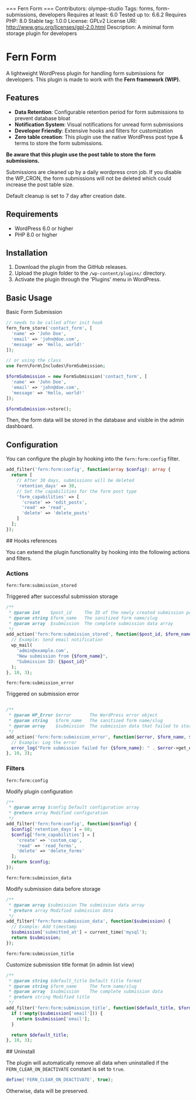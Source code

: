=== Fern Form ===
Contributors: olympe-studio
Tags: forms, form-submissions, developers
Requires at least: 6.0
Tested up to: 6.6.2
Requires PHP: 8.0
Stable tag: 1.0.0
License: GPLv2
License URI: http://www.gnu.org/licenses/gpl-2.0.html
Description: A minimal form storage plugin for developers

# Fern Form

A lightweight WordPress plugin for handling form submissions for developers.
This plugin is made to work with the **Fern framework (WIP).**

## Features

- **Data Retention**: Configurable retention period for form submissions to prevent database bloat
- **Notification System**: Visual notifications for unread form submissions
- **Developer Friendly**: Extensive hooks and filters for customization
- **Zero table creation**: This plugin use the native WordPress post type & terms to store the form submissions.

**Be aware that this plugin use the post table to store the form submissions.**

Submissions are cleaned up by a daily wordpress cron job. If you disable the WP_CRON, the form submissions will not be deleted which could increase the post table size.

Default cleanup is set to 7 day after creation date.

## Requirements

- WordPress 6.0 or higher
- PHP 8.0 or higher

## Installation

1. Download the plugin from the GitHub releases.
2. Upload the plugin folder to the `/wp-content/plugins/` directory.
3. Activate the plugin through the 'Plugins' menu in WordPress.

## Basic Usage

Basic Form Submission

```php
// needs to be called after init hook
fern_form_store('contact_form', [
  'name' => 'John Doe',
  'email' => 'john@doe.com',
  'message' => 'Hello, world!'
]);

// or using the class
use Fern\Form\Includes\FormSubmission;

$formSubmission = new FormSubmission('contact_form', [
  'name' => 'John Doe',
  'email' => 'john@doe.com',
  'message' => 'Hello, world!'
]);

$formSubmission->store();
```

Then, the form data will be stored in the database and visible in the admin dashboard.

## Configuration

You can configure the plugin by hooking into the `fern:form:config` filter.

```php
add_filter('fern:form:config', function(array $config): array {
  return [
    // After 30 days, submissions will be deleted
    'retention_days' => 30,
    // Set the capabilities for the form post type
    'form_capabilities' => [
      'create' => 'edit_posts',
      'read' => 'read',
      'delete' => 'delete_posts'
    ]
  ];
});
```

## Hooks references

You can extend the plugin functionality by hooking into the following actions and filters.

### Actions

`fern:form:submission_stored`

Triggered after successful submission storage

```php
/**
 * @param int    $post_id     The ID of the newly created submission post
 * @param string $form_name   The sanitized form name/slug
 * @param array  $submission  The complete submission data array
 */
add_action('fern:form:submission_stored', function($post_id, $form_name, $submission) {
  // Example: Send email notification
  wp_mail(
    'admin@example.com',
    "New submission from {$form_name}",
    "Submission ID: {$post_id}"
  );
}, 10, 3);
```

`fern:form:submission_error`

Triggered on submission error

```php

/**
 * @param WP_Error $error       The WordPress error object
 * @param string   $form_name   The sanitized form name/slug
 * @param array    $submission  The submission data that failed to store
 */
add_action('fern:form:submission_error', function($error, $form_name, $submission) {
  // Example: Log the error
  error_log("Form submission failed for {$form_name}: " . $error->get_error_message());
}, 10, 3);
```

### Filters

`fern:form:config`

Modify plugin configuration

```php
/**
 * @param array $config Default configuration array
 * @return array Modified configuration
 */
add_filter('fern:form:config', function($config) {
  $config['retention_days'] = 60;
  $config['form_capabilities'] = [
    'create' => 'custom_cap',
    'read' => 'read_forms',
    'delete' => 'delete_forms'
  ];
  return $config;
});
```

`fern:form:submission_data`

Modify submission data before storage

```php
/**
 * @param array $submission The submission data array
 * @return array Modified submission data
 */
add_filter('fern:form:submission_data', function($submission) {
  // Example: Add timestamp
  $submission['submitted_at'] = current_time('mysql');
  return $submission;
});
```

`fern:form:submission_title`

Customize submission title format (in admin list view)

```php
/**
 * @param string $default_title Default title format
 * @param string $form_name     The form name/slug
 * @param array  $submission    The complete submission data
 * @return string Modified title
 */
add_filter('fern:form:submission_title', function($default_title, $form_name, $submission) {
  if (!empty($submission['email'])) {
    return $submission['email'];
  }

  return $default_title;
}, 10, 3);
```

## Uninstall

The plugin will automatically remove all data when uninstalled if the `FERN_CLEAR_ON_DEACTIVATE` constant is set to `true`.

```php
define('FERN_CLEAR_ON_DEACTIVATE', true);
```

Otherwise, data will be preserved.